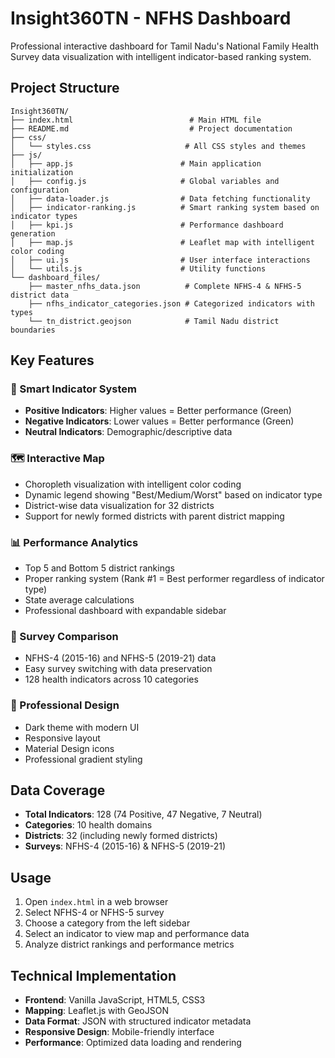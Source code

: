 # Insight360TN - NFHS Dashboard

Professional interactive dashboard for Tamil Nadu's National Family Health Survey data visualization with intelligent indicator-based ranking system.

## Project Structure

```
Insight360TN/
├── index.html                          # Main HTML file
├── README.md                           # Project documentation
├── css/
│   └── styles.css                     # All CSS styles and themes
├── js/
│   ├── app.js                        # Main application initialization
│   ├── config.js                     # Global variables and configuration
│   ├── data-loader.js                # Data fetching functionality
│   ├── indicator-ranking.js          # Smart ranking system based on indicator types
│   ├── kpi.js                        # Performance dashboard generation
│   ├── map.js                        # Leaflet map with intelligent color coding
│   ├── ui.js                         # User interface interactions
│   └── utils.js                      # Utility functions
└── dashboard_files/
    ├── master_nfhs_data.json          # Complete NFHS-4 & NFHS-5 district data
    ├── nfhs_indicator_categories.json # Categorized indicators with types
    └── tn_district.geojson            # Tamil Nadu district boundaries
```

## Key Features

### 🎯 Smart Indicator System
- **Positive Indicators**: Higher values = Better performance (Green)
- **Negative Indicators**: Lower values = Better performance (Green)
- **Neutral Indicators**: Demographic/descriptive data

### 🗺️ Interactive Map
- Choropleth visualization with intelligent color coding
- Dynamic legend showing "Best/Medium/Worst" based on indicator type
- District-wise data visualization for 32 districts
- Support for newly formed districts with parent district mapping

### 📊 Performance Analytics
- Top 5 and Bottom 5 district rankings
- Proper ranking system (Rank #1 = Best performer regardless of indicator type)
- State average calculations
- Professional dashboard with expandable sidebar

### 🔄 Survey Comparison
- NFHS-4 (2015-16) and NFHS-5 (2019-21) data
- Easy survey switching with data preservation
- 128 health indicators across 10 categories

### 🎨 Professional Design
- Dark theme with modern UI
- Responsive layout
- Material Design icons
- Professional gradient styling

## Data Coverage

- **Total Indicators**: 128 (74 Positive, 47 Negative, 7 Neutral)
- **Categories**: 10 health domains
- **Districts**: 32 (including newly formed districts)
- **Surveys**: NFHS-4 (2015-16) & NFHS-5 (2019-21)

## Usage

1. Open `index.html` in a web browser
2. Select NFHS-4 or NFHS-5 survey
3. Choose a category from the left sidebar
4. Select an indicator to view map and performance data
5. Analyze district rankings and performance metrics

## Technical Implementation

- **Frontend**: Vanilla JavaScript, HTML5, CSS3
- **Mapping**: Leaflet.js with GeoJSON
- **Data Format**: JSON with structured indicator metadata
- **Responsive Design**: Mobile-friendly interface
- **Performance**: Optimized data loading and rendering